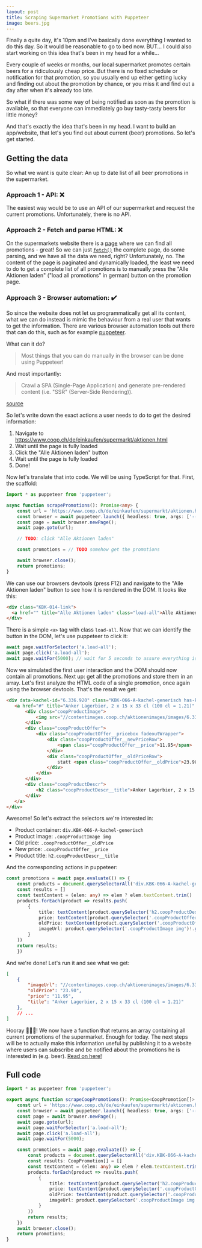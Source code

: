 ```yaml
---
layout: post
title: Scraping Supermarket Promotions with Puppeteer
image: beers.jpg
---
```


Finally a quite day, it's 10pm and I've basically done everything I wanted to do this day. So it would be reasonable to go to bed now. 
BUT... I could also start working on this idea that's been in my head for a while...

Every couple of weeks or months, our local supermarket promotes certain beers for a ridiculously cheap price.
But there is no fixed schedule or notification for that promotion, so you usually end up either getting lucky 
and finding out about the promotion by chance, or you miss it and find out a day after when it's already too late.

So what if there was some way of being notified as soon as the promotion is available, so that everyone can immediately 
go buy tasty-tasty beers for little money?

And that's exactly the idea that's been in my head. I want to build an app/website, that let's you find out about current (beer) promotions.
So let's get started.

## Getting the data
So what we want is quite clear: An up to date list of all beer promotions in the supermarket.

### Approach 1 - API: ❌
The easiest way would be to use an API of our supermarket and request the current promotions. Unfortunately, there is no API.

### Approach 2 - Fetch and parse HTML: ❌
On the supermarkets website there is a [page](https://www.coop.ch/de/einkaufen/supermarkt/aktionen.html) where we can find all promotions - great!
So we can just [`fetch()`](https://developer.mozilla.org/en-US/docs/Web/API/Fetch_API) the complete page, do some parsing, and we have all the data we need, right?
Unfortunately, no. The content of the page is paginated and dynamically loaded, the least we need to do to get a complete list of all promotions
is to manually press the "Alle Aktionen laden" ("load all promotions" in german) button on the promotion page.

### Approach 3 - Browser automation: ✔️
So since the website does not let us programmatically get all its content, what we can do instead is mimic the behaviour from a real user that wants to get the information.
There are various browser automation tools out there that can do this, such as for example [puppeteer](https://github.com/GoogleChrome/puppeteer).

What can it do?
> Most things that you can do manually in the browser can be done using Puppeteer!

And most importantly:
> Crawl a SPA (Single-Page Application) and generate pre-rendered content (i.e. "SSR" (Server-Side Rendering)).

[source](https://github.com/GoogleChrome/puppeteer)

So let's write down the exact actions a user needs to do to get the desired information:
1. Navigate to https://www.coop.ch/de/einkaufen/supermarkt/aktionen.html
2. Wait until the page is fully loaded
3. Click the "Alle Aktionen laden" button
4. Wait until the page is fully loaded
5. Done!

Now let's translate that into code. We will be using TypeScript for that. First, the scaffold:

```typescript
import * as puppeteer from 'puppeteer';

async function scrapePromotions(): Promise<any> {
    const url = 'https://www.coop.ch/de/einkaufen/supermarkt/aktionen.html';
    const browser = await puppeteer.launch({ headless: true, args: ['--no-sandbox'] });
    const page = await browser.newPage();
    await page.goto(url);

    // TODO: click "Alle Aktionen laden"

    const promotions = // TODO somehow get the promotions

    await browser.close();
    return promotions;
}
```

We can use our browsers devtools (press F12) and navigate to the "Alle Aktionen laden" button to see how it is rendered in the DOM. It looks like this:

```html
<div class="KBK-014-link">
  <a href="" title="Alle Aktionen laden" class="load-all">Alle Aktionen laden [114/122]</a>
</div>
```

There is a simple `<a>` tag with class `load-all`. Now that we can identify the button in the DOM, let's use puppeteer to click it:

```typescript
await page.waitForSelector('a.load-all');
await page.click('a.load-all');
await page.waitFor(5000); // wait for 5 seconds to assure everything is loaded
 ```

Now we simulated the first user interaction and the DOM should now contain all promotions. Next up: get all the promotions and store them in an array. Let's first analyze the HTML code of a single promotion, once again using the browser devtools. That's the result we get:

 ```html
<div data-kachel-id="6.336.920" class="KBK-066-A-kachel-generisch has-klapp-details active">
    <a href="#" title="Anker Lagerbier, 2 x 15 x 33 cl (100 cl = 1.21)" target="_blank">
        <div class="coopProductImage">
            <img src="//contentimages.coop.ch/aktionenimages/images/6.336.920_Anker_Lager_Bier_15x33cl_ZTGWPS_252943_XL_DE.png">
        </div>
        <div class="coopProductOffer">
            <div class="coopProductOffer__pricebox fadeoutWrapper">
                <div class="coopProductOffer__newPriceRow">
                    <span class="coopProductOffer__price">11.95</span>
                </div>
                <div class="coopProductOffer__oldPriceRow">
                    statt <span class="coopProductOffer__oldPrice">23.90</span>
                </div>
            </div>
        </div>
        <div class="coopProductDescr">
            <h2 class="coopProductDescr__title">Anker Lagerbier, 2 x 15 x 33 cl (100 cl = 1.21)</h2>
        </div>
    </a>
</div>
 ```

Awesome! So let's extract the selectors we're interested in:
- Product container: `div.KBK-066-A-kachel-generisch`
- Product image: `.coopProductImage img`
- Old price: `.coopProductOffer__oldPrice`
- New price: `.coopProductOffer__price`
- Product title: `h2.coopProductDescr__title`

And the corresponding actions in puppeteer:

```typescript
const promotions = await page.evaluate(() => {
    const products = document.querySelectorAll('div.KBK-066-A-kachel-generisch');
    const results = []
    const textContent = (elem: any) => elem ? elem.textContent.trim() : ''; // helper function
    products.forEach(product => results.push(
        {
            title: textContent(product.querySelector('h2.coopProductDescr__title')),
            price: textContent(product.querySelector('.coopProductOffer__price')),
            oldPrice: textContent(product.querySelector('.coopProductOffer__oldPrice')),
            imageUrl: product.querySelector('.coopProductImage img')!.getAttribute('src')!
        }
    ))
    return results;
    })
```

And we're done! Let's run it and see what we get:

```json
[
    {
        "imageUrl": "//contentimages.coop.ch/aktionenimages/images/6.336.920_Anker_Lager_Bier_15x33cl_ZTGWPS_252943_XL_DE.png",
        "oldPrice": "23.90",
        "price": "11.95",
        "title": "Anker Lagerbier, 2 x 15 x 33 cl (100 cl = 1.21)"
    },
    // ...
]
```

Hooray 🍻🍻🍻! We now have a function that returns an array containing all current promotions of the supermarket. Enough for today.
The next steps will be to actually make this information useful by publishing it to a website where users can subscribe and be notified
about the promotions he is interested in (e.g. beer). [Read on here!](/web-scraping-with-firebase-cloud-functions-and-cloud-firestore)

## Full code
```typescript
import * as puppeteer from 'puppeteer';

export async function scrapeCoopPromotions(): Promise<CoopPromotion[]> {
    const url = 'https://www.coop.ch/de/einkaufen/supermarkt/aktionen.html';
    const browser = await puppeteer.launch({ headless: true, args: ['--no-sandbox'] });
    const page = await browser.newPage();
    await page.goto(url);
    await page.waitForSelector('a.load-all');
    await page.click('a.load-all');
    await page.waitFor(5000);

    const promotions = await page.evaluate(() => {
        const products = document.querySelectorAll('div.KBK-066-A-kachel-generisch');
        const results: CoopPromotion[] = []
        const textContent = (elem: any) => elem ? elem.textContent.trim() : '';
        products.forEach(product => results.push(
            {
                title: textContent(product.querySelector('h2.coopProductDescr__title')),
                price: textContent(product.querySelector('.coopProductOffer__price')),
                oldPrice: textContent(product.querySelector('.coopProductOffer__oldPrice')),
                imageUrl: product.querySelector('.coopProductImage img')!.getAttribute('src')!
            }
        ))
        return results;
    })
    await browser.close();
    return promotions;
}
```
